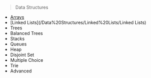 > Data Structures
 - [Arrays](/Data%20Structures/Arrays)
 - [Linked Lists](/Data%20Structures/Linked%20Lists/Linked Lists)
 - Trees
 - Balanced Trees
 - Stacks
 - Queues
 - Heap
 - Disjoint Set
 - Multiple Choice
 - Trie
 - Advanced
